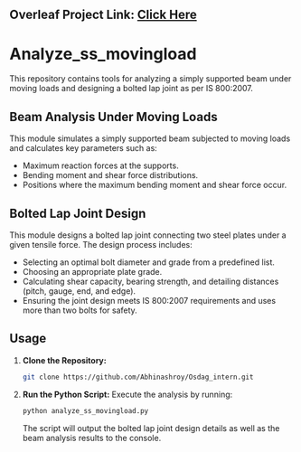 ## Overleaf Project Link: [Click Here](https://www.overleaf.com/read/bqszxvrbggnj#148bc5)

# Analyze_ss_movingload

This repository contains tools for analyzing a simply supported beam under moving loads and designing a bolted lap joint as per IS 800:2007.

## Beam Analysis Under Moving Loads

This module simulates a simply supported beam subjected to moving loads and calculates key parameters such as:
- Maximum reaction forces at the supports.
- Bending moment and shear force distributions.
- Positions where the maximum bending moment and shear force occur.

## Bolted Lap Joint Design

This module designs a bolted lap joint connecting two steel plates under a given tensile force. The design process includes:
- Selecting an optimal bolt diameter and grade from a predefined list.
- Choosing an appropriate plate grade.
- Calculating shear capacity, bearing strength, and detailing distances (pitch, gauge, end, and edge).
- Ensuring the joint design meets IS 800:2007 requirements and uses more than two bolts for safety.

## Usage

1. **Clone the Repository:**
   ```bash
   git clone https://github.com/Abhinashroy/Osdag_intern.git
   ```

2. **Run the Python Script:**
   Execute the analysis by running:
   ```bash
   python analyze_ss_movingload.py
   ```
   The script will output the bolted lap joint design details as well as the beam analysis results to the console.

